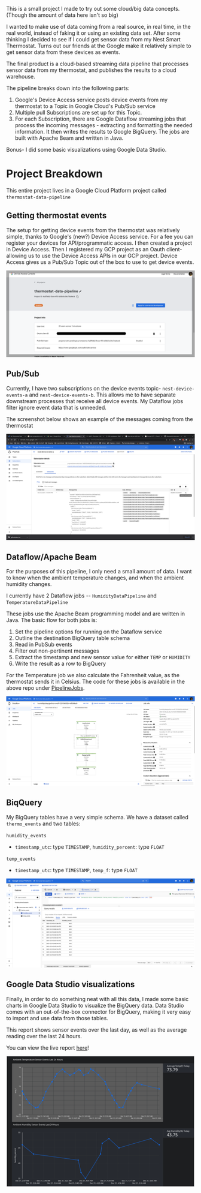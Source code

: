This is a small project I made to try out some cloud/big data concepts. (Though the amount of data here isn't so big)

I wanted to make use of data coming from a real source, in real time, in the real world, instead of faking it or using an 
existing data set. After some thinking I decided to see if I could get sensor data from my Nest Smart Thermostat. Turns out our friends at the Google make it relatively simple to get sensor data from these devices as events. 

The final product is a cloud-based streaming data pipeline that processes sensor data from my thermostat, and publishes the results to a cloud warehouse.

The pipeline breaks down into the following parts:

1. Google's Device Access service posts device events from my thermostat to a Topic in Google Cloud's Pub/Sub service
2. Multiple pull Subscriptions are set up for this Topic.
3. For each Subscription, there are Google Dataflow streaming jobs that process the incoming messages - extracting and formatting the needed information. It then writes the results to Google BigQuery. The jobs are built with Apache Beam and written in Java.

Bonus- I did some basic visualizations using Google Data Studio. 

# Project Breakdown

This entire project lives in a Google Cloud Platform project called ``thermostat-data-pipeline``

## Getting thermostat events

The setup for getting device events from the thermostat was relatively simple, thanks to Google's (new?) Device Access service. For a fee you can register your devices for API/programmatic access. I then created a project in Device Access. Then I registered my GCP project as an Oauth client- allowing us to use the Device Access APIs in our GCP project. Device Access gives us a Pub/Sub Topic out of the box to use to get device events. 

![](/images/deviceaccess.png)

## Pub/Sub

Currently, I have two subscriptions on the device events topic- `nest-device-events-a` and `nest-device-events-b`. This allows me to have separate downstream processes that receive all device events. My Dataflow jobs filter ignore event data that is unneeded. 

The screenshot below shows an example of the messages coming from the thermostat

![](/images/pubsub2.png)

## Dataflow/Apache Beam

For the purposes of this pipeline, I only need a small amount of data. I want to know when the ambient temperature changes, and when the ambient humidity changes. 

I currently have 2 Dataflow jobs -- `HumidityDataPipeline` and `TemperatureDataPipeline`

These jobs use the Apache Beam programming model and are written in Java. The basic flow for both jobs is:

1. Set the pipeline options for running on the Dataflow service
2. Outline the destination BigQuery table schema
3. Read in PubSub events
4. Filter out non-pertinent messages
5. Extract the timestamp and new sensor value for either `TEMP` or `HUMIDITY`
6. Write the result as a row to BigQuery

For the Temperature job we also calculate the Fahrenheit value, as the thermostat sends it in Celsius. The code for these jobs is available in the above repo under [PipelineJobs](src/main/java/com/neilldev/nest/PipelineJobs).

![](/images/dataflow.png)

## BiqQuery

My BigQuery tables have a very simple schema. We have a dataset called `thermo_events` and two tables:

`humidity_events` 
 - `timestamp_utc`: type `TIMESTAMP`, `humidity_percent`: type `FLOAT` 

`temp_events`
- `timestamp_utc`: type `TIMESTAMP`, `temp_f`: type `FLOAT` 

![](/images/bigquery.png)

## Google Data Studio visualizations

Finally, in order to do something neat with all this data, I made some basic charts in Google Data Studio to visualize the BigQuery data. Data Studio comes with an out-of-the-box connector for BigQuery, making it very easy to import and use data from those tables.

This report shows sensor events over the last day, as well as the average reading over the last 24 hours. 

You can view the live report [here](https://datastudio.google.com/reporting/2e08ab9b-9beb-4a15-8214-a287ffff95c6)! 

![](/images/gds.png)






